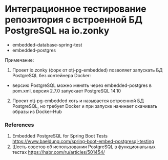 # Интеграционное тестирование репозитория с встроенной БД PostgreSQL на io.zonky
- embedded-database-spring-test
- embedded-postgres

Примечание:
1) Проект io.zonky (форк от otj-pg-embedded) позволяет запускать БД PostgreSQL без контейнера Docker:
  - версию PostgreSQL можно менять через embedded-postgres в pom.xml, версия 2.7.0 запускает PostgreSQL 14.10

2) Проект otj-pg-embedded хоть и называется встроенной БД PostgreSQL, но требует Docker и при запуске начинает скачивать 
образы из Docker-Hub

### References
1. Embedded PostgreSQL for Spring Boot Tests https://www.baeldung.com/spring-boot-embed-postgresql-testing
2. Шесть советов об использовании PostgreSQL в функциональных тестах https://habr.com/ru/articles/501454/